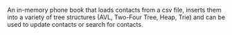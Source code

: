 An in-memory phone book that loads contacts from a csv file, inserts them into a variety of tree structures (AVL, Two-Four Tree, Heap, Trie) and can be used to update contacts or search for contacts.
